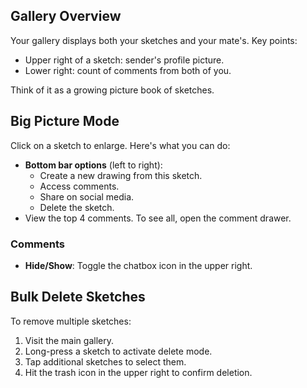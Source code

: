 ## Gallery Overview

Your gallery displays both your sketches and your mate's. Key points:

- Upper right of a sketch: sender's profile picture.
- Lower right: count of comments from both of you.

Think of it as a growing picture book of sketches.

## Big Picture Mode

Click on a sketch to enlarge. Here's what you can do:

- **Bottom bar options** (left to right):
    - Create a new drawing from this sketch.
    - Access comments.
    - Share on social media.
    - Delete the sketch.
- View the top 4 comments. To see all, open the comment drawer.

### Comments

- **Hide/Show**: Toggle the chatbox icon in the upper right.

## Bulk Delete Sketches

To remove multiple sketches:

1. Visit the main gallery.
2. Long-press a sketch to activate delete mode.
3. Tap additional sketches to select them.
4. Hit the trash icon in the upper right to confirm deletion.

